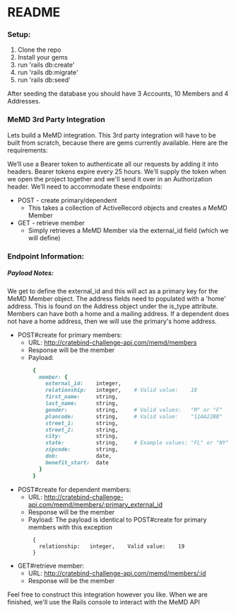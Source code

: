 # README

### Setup:
1. Clone the repo
2. Install your gems
3. run 'rails db:create'
4. run 'rails db:migrate'
5. run 'rails db:seed'
  
  After seeding the database you should have 3 Accounts, 10 Members and 4 Addresses.

### MeMD 3rd Party Integration

Lets build a MeMD integration. This 3rd party integration will have to be built from scratch, because there are gems currently available. Here are the requirements:

We’ll use a Bearer token to authenticate all our requests by adding it into headers. Bearer tokens expire every 25 hours. We'll supply the token when we open the project together and we'll send it over in an Authorization header. We’ll need to accommodate these endpoints:

  - POST - create primary/dependent
      - This takes a collection of ActiveRecord objects and creates a MeMD Member
  - GET - retrieve member
      - Simply retrieves a MeMD Member via the external_id field (which we will define)


### Endpoint Information:

##### Payload Notes:

We get to define the external_id and this will act as a primary key for the MeMD Member object. The address fields need to populated with a 'home' address. This is found on the Address object under the is_type attribute. Members can have both a home and a mailing address. If a dependent does not have a home address, then we will use the primary's home address. 

  - POST#create for primary members:
    - URL: http://cratebind-challenge-api.com/memd/members
    - Response will be the member
    - Payload: 
```ruby
        {
          member: { 
            external_id:    integer,
            relationship:   integer,    # Valid value:    18
            first_name:     string,
            last_name:      string,
            gender:         string,     # Valid values:   "M" or "F"
            plancode:       string,     # Valid value:    "11AA22BB"
            street_1:       string,
            street_2:       string,
            city:           string,
            state:          string,     # Example values: "FL" or "NY"
            zipcode:        string,
            dob:            date,
            benefit_start:  date
          }
        }
```


 - POST#create for dependent members:
    - URL: http://cratebind-challenge-api.com/memd/members/:primary_external_id
     - Response will be the member
    - Payload: The payload is identical to POST#create for primary members with this exception
```
        {
          relationship:   integer,    Valid value:    19
        }
```
  - GET#retrieve member:
    - URL: http://cratebind-challenge-api.com/memd/members/:id
    - Response will be the member


 Feel free to construct this integration however you like. When we are finished, we'll use the Rails console to interact with the MeMD API




